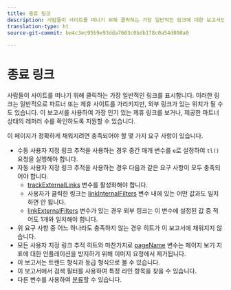 ```yaml
---
title: 종료 링크
description: 사람들이 사이트를 떠나기 위해 클릭하는 가장 일반적인 링크에 대한 보고서입니다.
translation-type: ht
source-git-commit: be4c3ec95b9e93dda7603c0bdb178c0a54d800a0

---
```



# 종료 링크

사람들이 사이트를 떠나기 위해 클릭하는 가장 일반적인 링크를 표시합니다. 이러한 링크는 일반적으로 파트너 또는 제휴 사이트를 가리키지만, 외부 링크가 있는 위치가 될 수도 있습니다. 이 보고서를 사용하여 가장 인기 있는 제휴 링크를 보거나, 제공한 파트너 상태의 레퍼러 수를 확인하도록 지원할 수 있습니다.

이 페이지가 정확하게 채워지려면 충족되어야 할 몇 가지 요구 사항이 있습니다.
* 수동 사용자 지정 링크 추적을 사용하는 경우 중간 매개 변수를 `e`로 설정하여 `tl()` 요청을 실행해야 합니다.
* 자동 사용자 지정 링크 추적을 사용하는 경우 다음과 같은 요구 사항이 모두 충족되어야 합니다.
   * [trackExternalLinks](/help/implement/vars/config-vars/trackexternallinks.md) 변수를 활성화해야 합니다.
   * 사용자가 클릭한 링크는 [linkInternalFilters](/help/implement/vars/config-vars/linkinternalfilters.md) 변수 내에 있는 어떤 값과도 일치하면 안 됩니다.
   * [linkExternalFilters](/help/implement/vars/config-vars/linkexternalfilters.md) 변수가 있는 경우 외부 링크는 이 변수에 설정된 값 중 적어도 1개와 일치해야 합니다.
* 위 요구 사항 중 어느 하나라도 충족하지 않는 경우 히트가 이 보고서에 채워지지 않습니다.
* 모든 사용자 지정 링크 추적 히트와 마찬가지로 [pageName](/help/implement/vars/page-vars/pagename.md) 변수는 페이지 보기 지표에 대한 인플레이션을 방지하기 위해 이미지 요청에서 제거됩니다.
* 이 보고서는 트렌드 형식과 등급 형식으로 볼 수 있습니다.
* 이 보고서에서 검색 필터를 사용하여 특정 라인 항목을 찾을 수 있습니다.
*  다른 변수를 사용하여 [분류](/help/analyze/reports-analytics/reports-customize/breakdowns.md)할 수 있습니다.
